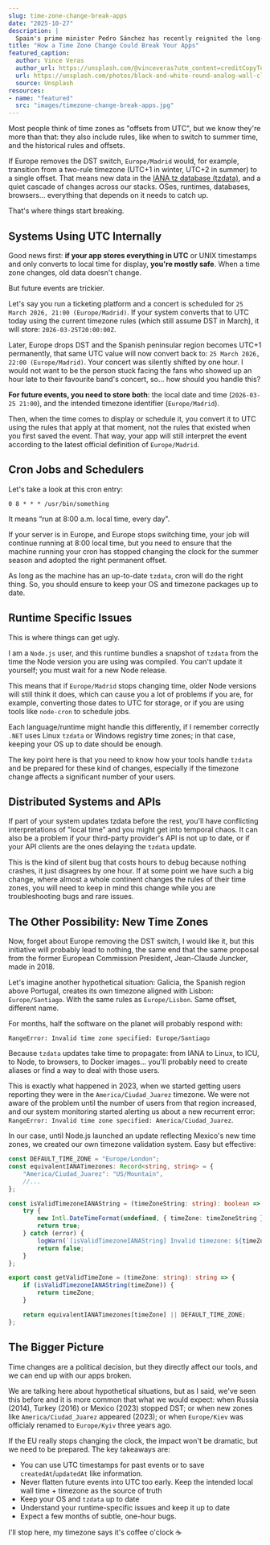 ```yaml
---
slug: time-zone-change-break-apps
date: "2025-10-27"
description: |
  Spain's prime minister Pedro Sánchez has recently reignited the long-standing debate over daylight saving time (DST), calling on the European Union to end the clock change every spring and autumn. If this were to happen, time zones such as Europe/Madrid would stop switching between UTC+1 and UTC+2, and would instead keep the same time all year. Let's go through what would really happen and why developers should care. After all, changing or creating time zones isn't just politics.
title: "How a Time Zone Change Could Break Your Apps"
featured_caption:
  author: Vince Veras
  author_url: https://unsplash.com/@vinceveras?utm_content=creditCopyText&utm_medium=referral&utm_source=unsplash
  url: https://unsplash.com/photos/black-and-white-round-analog-wall-clock-G1lR5-cMdAQ?utm_content=creditCopyText&utm_medium=referral&utm_source=unsplash
  source: Unsplash
resources:
- name: "featured"
  src: "images/timezone-change-break-apps.jpg"
---
```


Most people think of time zones as "offsets from UTC", but we know they're more than that: they also include rules, like when to switch to summer time, and the historical rules and offsets.

If Europe removes the DST switch, `Europe/Madrid` would, for example, transition from a two-rule timezone (UTC+1 in winter, UTC+2 in summer) to a single offset. That means new data in the [IANA tz database (tzdata)](https://www.iana.org/time-zones), and a quiet cascade of changes across our stacks. OSes, runtimes, databases, browsers... everything that depends on it needs to catch up.

That's where things start breaking.

## Systems Using UTC Internally

Good news first: **if your app stores everything in UTC** or UNIX timestamps and only converts to local time for display, **you're mostly safe**. When a time zone changes, old data doesn't change.

But future events are trickier.

Let's say you run a ticketing platform and a concert is scheduled for `25 March 2026, 21:00 (Europe/Madrid)`. If your system converts that to UTC today using the current timezone rules (which still assume DST in March), it will store: `2026-03-25T20:00:00Z`.

Later, Europe drops DST and the Spanish peninsular region becomes UTC+1 permanently, that same UTC value will now convert back to: `25 March 2026, 22:00 (Europe/Madrid)`. Your concert was silently shifted by one hour. I would not want to be the person stuck facing the fans who showed up an hour late to their favourite band's concert, so... how should you handle this?

**For future events, you need to store both**: the local date and time (`2026-03-25 21:00`), and the intended timezone identifier (`Europe/Madrid`).

Then, when the time comes to display or schedule it, you convert it to UTC using the rules that apply at that moment, not the rules that existed when you first saved the event. That way, your app will still interpret the event according to the latest official definition of `Europe/Madrid`.

## Cron Jobs and Schedulers

Let's take a look at this cron entry:

```
0 8 * * * /usr/bin/something
```

It means “run at 8:00 a.m. local time, every day".

If your server is in Europe, and Europe stops switching time, your job will continue running at 8:00 local time, but you need to ensure that the machine running your cron has stopped changing the clock for the summer season and adopted the right permanent offset.

As long as the machine has an up-to-date `tzdata`, cron will do the right thing. So, you should ensure to keep your OS and timezone packages up to date.

## Runtime Specific Issues

This is where things can get ugly.

I am a `Node.js` user, and this runtime bundles a snapshot of `tzdata` from the time the Node version you are using was compiled. You can't update it yourself; you must wait for a new Node release.

This means that if `Europe/Madrid` stops changing time, older Node versions will still think it does, which can cause you a lot of problems if you are, for example, converting those dates to UTC for storage, or if you are using tools like `node-cron` to schedule jobs.

Each language/runtime might handle this differently, if I remember correctly `.NET` uses Linux `tzdata` or Windows registry time zones; in that case, keeping your OS up to date should be enough.

The key point here is that you need to know how your tools handle `tzdata` and be prepared for these kind of changes, especially if the timezone change affects a significant number of your users.

##  Distributed Systems and APIs

If part of your system updates tzdata before the rest, you'll have conflicting interpretations of "local time" and you might get into temporal chaos. It can also be a problem if your third-party provider's API is not up to date, or if your API clients are the ones delaying the `tzdata` update.

This is the kind of silent bug that costs hours to debug because nothing crashes, it just disagrees by one hour. If at some point we have such a big change, where almost a whole continent changes the rules of their time zones, you will need to keep in mind this change while you are troubleshooting bugs and rare issues.

## The Other Possibility: New Time Zones

Now, forget about Europe removing the DST switch, I would like it, but this initiative will probably lead to nothing, the same end that the same proposal from the former European Commission President, Jean-Claude Juncker, made in 2018. 

Let's imagine another hypothetical situation: Galicia, the Spanish region above Portugal, creates its own timezone aligned with Lisbon: `Europe/Santiago`. With the same rules as `Europe/Lisbon`. Same offset, different name.

For months, half the software on the planet will probably respond with:

```
RangeError: Invalid time zone specified: Europe/Santiago
```

Because `tzdata` updates take time to propagate: from IANA to Linux, to ICU, to Node, to browsers, to Docker images... you'll probably need to create aliases or find a way to deal with those users.

This is exactly what happened in 2023, when we started getting users reporting they were in the `America/Ciudad_Juarez` timezone. We were not aware of the problem until the number of users from that region increased, and our system monitoring started alerting us about a new recurrent error: `RangeError: Invalid time zone specified: America/Ciudad_Juarez`.

In our case, until Node.js launched an update reflecting Mexico's new time zones, we created our own timezone validation system. Easy but effective:

```ts
const DEFAULT_TIME_ZONE = "Europe/London";
const equivalentIANATimezones: Record<string, string> = {
    "America/Ciudad_Juarez": "US/Mountain",
    //...
};

const isValidTimezoneIANAString = (timeZoneString: string): boolean => {
    try {
        new Intl.DateTimeFormat(undefined, { timeZone: timeZoneString });
        return true;
    } catch (error) {
        logWarn(`[isValidTimezoneIANAString] Invalid timezone: ${timeZoneString}`, { error });
        return false;
    }
};

export const getValidTimeZone = (timeZone: string): string => {
    if (isValidTimezoneIANAString(timeZone)) {
        return timeZone;
    }

    return equivalentIANATimezones[timeZone] || DEFAULT_TIME_ZONE;
};

```

## The Bigger Picture

Time changes are a political decision, but they directly affect our tools, and we can end up with our apps broken. 

We are talking here about hypothetical situations, but as I said, we've seen this before and it is more common that what we would expect: when Russia (2014), Turkey (2016) or Mexico (2023) stopped DST; or when new zones like `America/Ciudad_Juarez` appeared (2023); or when `Europe/Kiev` was officialy renamed to `Europe/Kyiv` three years ago.

If the EU really stops changing the clock, the impact won't be dramatic, but we need to be prepared. The key takeaways are:

- You can use UTC timestamps for past events or to save `createdAt`/`updatedAt` like information.
- Never flatten future events into UTC too early. Keep the intended local wall time + timezone as the source of truth
- Keep your OS and `tzdata` up to date
- Understand your runtime-specific issues and keep it up to date
- Expect a few months of subtle, one-hour bugs.

I'll stop here, my timezone says it's coffee o'clock ☕
